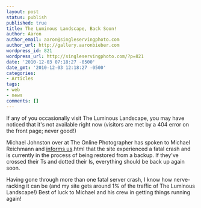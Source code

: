 ```yaml
---
layout: post
status: publish
published: true
title: The Luminous Landscape, Back Soon!
author: Aaron
author_email: aaron@singleservingphoto.com
author_url: http://gallery.aaronbieber.com
wordpress_id: 821
wordpress_url: http://singleservingphoto.com/?p=821
date: '2010-12-03 07:18:27 -0500'
date_gmt: '2010-12-03 12:18:27 -0500'
categories:
- Articles
tags:
- web
- news
comments: []
---
```

If any of you occasionally visit The Luminous Landscape, you may have
noticed that it's not available right now (visitors are met by a 404
error on the front page; never good!)

Michael Johnston over at The Online Photographer has spoken to Michael
Reichmann and [informs
us](http://theonlinephotographer.typepad.com/the_online_photographer/2010/12/luminous-landscape-will-be-back-soon).html
that the site experienced a fatal crash and is currently in the process
of being restored from a backup. If they've crossed their Ts and dotted
their Is, everything should be back up again soon.

Having gone through more than one fatal server crash, I know how
nerve-racking it can be (and my site gets around 1% of the traffic of
The Luminous Landscape!) Best of luck to Michael and his crew in getting
things running again!
